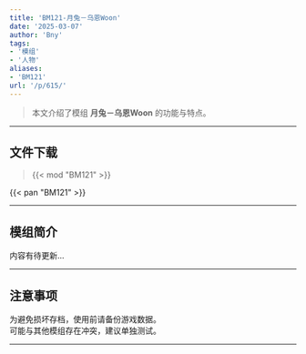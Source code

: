 ```yaml
---
title: 'BM121-月兔－乌恩Woon'
date: '2025-03-07'
author: 'Bny'
tags:
- '模组'
- '人物'
aliases:
- 'BM121'
url: '/p/615/'
---
```


> 本文介绍了模组 **月兔－乌恩Woon** 的功能与特点。

---

## 文件下载  

> {{< mod "BM121" >}}  

{{< pan "BM121" >}}  

---

## 模组简介

>  
内容有待更新...  

---

## 注意事项

>  
为避免损坏存档，使用前请备份游戏数据。  
可能与其他模组存在冲突，建议单独测试。  

---

